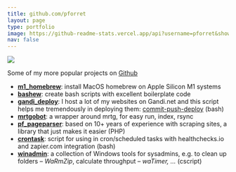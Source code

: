 ```yaml
---
title: github.com/pforret
layout: page
type: portfolio
image: https://github-readme-stats.vercel.app/api?username=pforret&show_icons=1&count_private=true&hide_border=1
nav: false
---
```


![](https://github-readme-stats.vercel.app/api?username=pforret&show_icons=1&count_private=true&hide_border=1)

Some of my more popular projects on [Github](https://github.com/pforret)

  * [**m1_homebrew**](https://github.com/pforret/m1_homebrew): install MacOS homebrew on Apple Silicon M1 systems
  * [**bashew**](https://github.com/pforret/bashew): create bash scripts with excellent boilerplate code
  * [**gandi_deploy**](https://github.com/pforret/gandi_deploy): I host a lot of my websites on Gandi.net and this script helps me tremendously in deploying them: [commit-push-deploy](https://blog.forret.com/2020/04/06/gandi-deploy/) (bash)
  * [**mrtgobot**](https://github.com/pforret/mrtgobot): a wrapper around mrtg, for easy run, index, rsync
  * [**pf_pageparser**](https://github.com/pforret/pf_pageparser): based on 10+ years of experience with scraping sites, a library that just makes it easier (PHP)
  * [**crontask**](https://github.com/pforret/crontask): script for using in cron/scheduled tasks with healthchecks.io and zapier.com integration (bash)
  * [**winadmin**](https://github.com/pforret/WinAdmin): a collection of Windows tools for sysadmins, e.g. to clean up folders &#8211; _WaRmZip_, calculate throughput &#8211; _waTimer, &#8230;_ (cscript)


